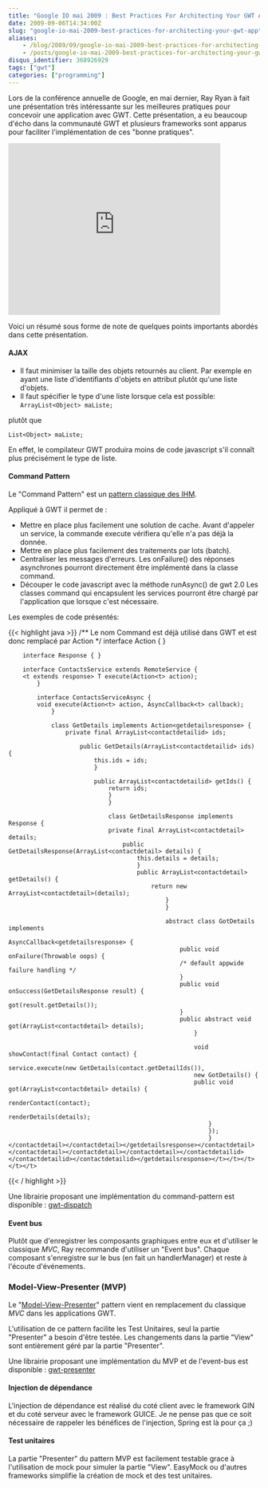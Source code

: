 ```yaml
---
title: "Google IO mai 2009 : Best Practices For Architecting Your GWT App"
date: 2009-09-06T14:34:00Z
slug: "google-io-mai-2009-best-practices-for-architecting-your-gwt-app"
aliases:
    - /blog/2009/09/google-io-mai-2009-best-practices-for-architecting-your-gwt-app/
    - /posts/google-io-mai-2009-best-practices-for-architecting-your-gwt-app/
disqus_identifier: 368926929
tags: ["gwt"]
categories: ["programming"]
---
```


Lors de la conférence annuelle de Google, en mai dernier, Ray Ryan à fait une présentation très intéressante sur les meilleures pratiques pour concevoir une application avec GWT. Cette présentation, a eu beaucoup d'écho dans la communauté GWT et plusieurs frameworks sont apparus pour faciliter l'implémentation de ces "bonne pratiques".

<object width="425" height="344"><param name="movie" value="http://www.youtube.com/v/PDuhR18-EdM&hl=fr&fs=1&" /><param name="allowFullScreen" value="true" /><param name="allowscriptaccess" value="always" /><embed src="http://www.youtube.com/v/PDuhR18-EdM&hl=fr&fs=1&" type="application/x-shockwave-flash" allowscriptaccess="always" allowfullscreen="true" width="425" height="344"></embed></object>

Voici un résumé sous forme de note de quelques points importants abordés dans cette présentation.

#### AJAX

*   Il faut minimiser la taille des objets retournés au client. Par exemple en ayant une liste d'identifiants d'objets en attribut plutôt qu'une liste d'objets.
*   Il faut spécifier le type d'une liste lorsque cela est possible:
`ArrayList<Object> maListe;`

plutôt que

`List<Object> maListe;`

En effet, le compilateur GWT produira moins de code javascript s'il connaît plus précisément le type de liste.

#### Command Pattern

Le "Command Pattern" est un [pattern classique des IHM](http://dico.developpez.com/html/3161-Conception-Command-design-pattern-command.php).

Appliqué à GWT il permet de&nbsp;:

*   Mettre en place plus facilement une solution de cache. Avant d'appeler un service, la commande execute vérifiera qu'elle n'a pas déjà la donnée.
*   Mettre en place plus facilement des traitements par lots (batch).
*   Centraliser les messages d'erreurs. Les onFailure() des réponses asynchrones pourront directement être implémenté dans la classe command.
*   Découper le code javascript avec la méthode runAsync() de gwt 2.0  Les classes command qui encapsulent les services pourront être chargé par l'application que lorsque c'est nécessaire.

Les exemples de code présentés:

{{< highlight java >}}
/** Le nom Command est déjà utilisé dans GWT et est donc remplacé par Action */
interface Action<t extends response> { }

        interface Response { }

        interface ContactsService extends RemoteService {
        <t extends response> T execute(Action<t> action);
            }

            interface ContactsServiceAsync {
            void execute(Action<t> action, AsyncCallback<t> callback);
                }

                class GetDetails implements Action<getdetailsresponse> {
                    private final ArrayList<contactdetailid> ids;

                        public GetDetails(ArrayList<contactdetailid> ids) {
                            this.ids = ids;
                            }

                            public ArrayList<contactdetailid> getIds() {
                                return ids;
                                }
                                }

                                class GetDetailsResponse implements Response {
                                private final ArrayList<contactdetail> details;
                                    public GetDetailsResponse(ArrayList<contactdetail> details) {
                                        this.details = details;
                                        }
                                        public ArrayList<contactdetail> getDetails() {
                                            return new ArrayList<contactdetail>(details);
                                                }
                                                }

                                                abstract class GotDetails implements
                                                AsyncCallback<getdetailsresponse> {
                                                    public void onFailure(Throwable oops) {
                                                    /* default appwide failure handling */
                                                    }
                                                    public void onSuccess(GetDetailsResponse result) {
                                                    got(result.getDetails());
                                                    }
                                                    public abstract void got(ArrayList<contactdetail> details);
                                                        }

                                                        void showContact(final Contact contact) {
                                                        service.execute(new GetDetails(contact.getDetailIds()),
                                                        new GotDetails() {
                                                        public void got(ArrayList<contactdetail> details) {
                                                            renderContact(contact);
                                                            renderDetails(details);
                                                            }
                                                            });
                                                            }</contactdetail></contactdetail></getdetailsresponse></contactdetail></contactdetail></contactdetail></contactdetail></contactdetailid></contactdetailid></contactdetailid></getdetailsresponse></t></t></t></t></t>
{{< / highlight >}}



Une librairie proposant une implémentation du command-pattern est disponible : [gwt-dispatch](http://code.google.com/p/gwt-dispatch/)

#### Event bus

Plutôt que d'enregistrer les composants graphiques entre eux et d'utiliser le classique _MVC_, Ray recommande d'utiliser un "Event bus". Chaque composant s'enregistre sur le bus (en fait un handlerManager) et reste à l'écoute d'événements.

### Model-View-Presenter (MVP)

Le "[Model-View-Presenter](http://martinfowler.com/eaaDev/SupervisingPresenter.html)" pattern vient en remplacement du classique _MVC_ dans les applications GWT.

L'utilisation de ce pattern facilite les Test Unitaires, seul la partie "Presenter" a besoin d'être testée. Les changements dans la partie "View" sont entièrement géré par la partie "Presenter".

Une librairie proposant une implémentation du MVP et de l'event-bus est disponible : [gwt-presenter](http://code.google.com/p/gwt-presenter/)

#### Injection de dépendance

L'injection de dépendance est réalisé du coté client avec le framework GIN et du coté serveur avec le framework GUICE. Je ne pense pas que ce soit nécessaire de rappeler les bénéfices de l'injection, Spring est là pour ça ;)

#### Test unitaires

La partie "Presenter" du pattern MVP est facilement testable grace à l'utilisation de mock pour simuler la partie "View". EasyMock ou d'autres frameworks simplifie la création de mock et des test unitaires.
